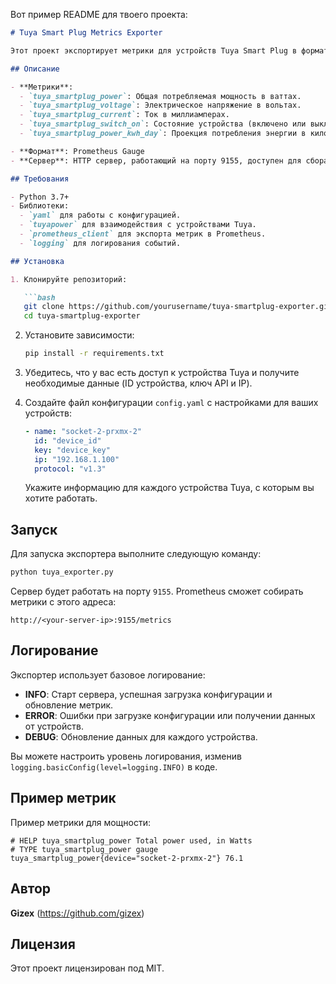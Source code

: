 Вот пример README для твоего проекта:

```markdown
# Tuya Smart Plug Metrics Exporter

Этот проект экспортирует метрики для устройств Tuya Smart Plug в формат Prometheus. Он собирает данные о мощности, напряжении, токе, состоянии устройства и проектирует потребление энергии на день в киловатт-часах (kWh). Данные экспортируются через HTTP сервер, который Prometheus может использовать для сбора метрик.

## Описание

- **Метрики**:
  - `tuya_smartplug_power`: Общая потребляемая мощность в ваттах.
  - `tuya_smartplug_voltage`: Электрическое напряжение в вольтах.
  - `tuya_smartplug_current`: Ток в миллиамперах.
  - `tuya_smartplug_switch_on`: Состояние устройства (включено или выключено).
  - `tuya_smartplug_power_kwh_day`: Проекция потребления энергии в киловатт-часах на день.

- **Формат**: Prometheus Gauge
- **Сервер**: HTTP сервер, работающий на порту 9155, доступен для сбора метрик.

## Требования

- Python 3.7+
- Библиотеки:
  - `yaml` для работы с конфигурацией.
  - `tuyapower` для взаимодействия с устройствами Tuya.
  - `prometheus_client` для экспорта метрик в Prometheus.
  - `logging` для логирования событий.

## Установка

1. Клонируйте репозиторий:

   ```bash
   git clone https://github.com/yourusername/tuya-smartplug-exporter.git
   cd tuya-smartplug-exporter
   ```

2. Установите зависимости:

   ```bash
   pip install -r requirements.txt
   ```

3. Убедитесь, что у вас есть доступ к устройства Tuya и получите необходимые данные (ID устройства, ключ API и IP).

4. Создайте файл конфигурации `config.yaml` с настройками для ваших устройств:

   ```yaml
   - name: "socket-2-prxmx-2"
     id: "device_id"
     key: "device_key"
     ip: "192.168.1.100"
     protocol: "v1.3"
   ```

   Укажите информацию для каждого устройства Tuya, с которым вы хотите работать.

## Запуск

Для запуска экспортера выполните следующую команду:

```bash
python tuya_exporter.py
```

Сервер будет работать на порту `9155`. Prometheus сможет собирать метрики с этого адреса:

```
http://<your-server-ip>:9155/metrics
```

## Логирование

Экспортер использует базовое логирование:

- **INFO**: Старт сервера, успешная загрузка конфигурации и обновление метрик.
- **ERROR**: Ошибки при загрузке конфигурации или получении данных от устройств.
- **DEBUG**: Обновление данных для каждого устройства.

Вы можете настроить уровень логирования, изменив `logging.basicConfig(level=logging.INFO)` в коде.

## Пример метрик

Пример метрики для мощности:

```
# HELP tuya_smartplug_power Total power used, in Watts
# TYPE tuya_smartplug_power gauge
tuya_smartplug_power{device="socket-2-prxmx-2"} 76.1
```

## Автор

**Gizex** (https://github.com/gizex)

## Лицензия

Этот проект лицензирован под MIT.